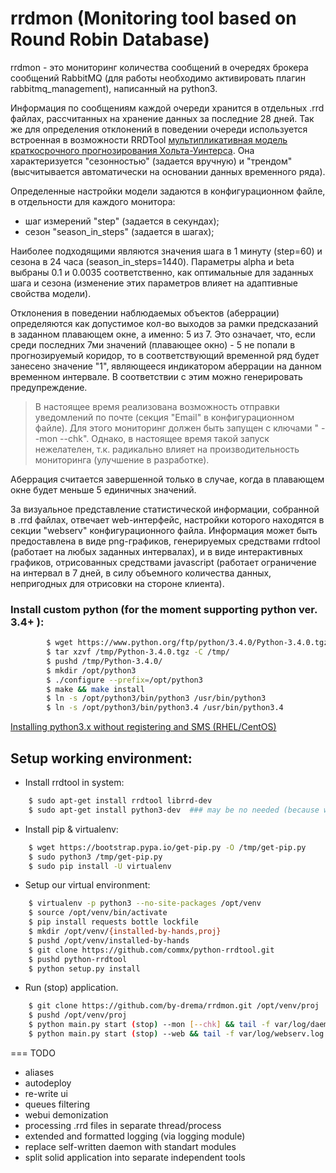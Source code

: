 # rrdmon (Monitoring tool based on Round Robin Database)

rrdmon - это мониторинг количества сообщений в очередях брокера сообщений RabbitMQ (для работы необходимо активировать плагин rabbitmq_management), написанный на python3.

Информация по сообщениям каждой очереди хранится в отдельных .rrd файлах, рассчитанных на хранение данных за последние 28 дней.
Так же для определения отклонений в поведении очереди используется встроенная в возможности RRDTool [мультипликативная модель краткосрочного прогнозирования Хольта-Уинтерса](https://www.usenix.org/legacy/publications/library/proceedings/lisa2000/full_papers/brutlag/brutlag_html/index.html). Она характеризуется "сезонностью" (задается вручную) и "трендом" (высчитывается автоматически на основании данных временного ряда).

Определенные настройки модели задаются в конфигурационном файле, в отдельности для каждого монитора:

- шаг измерений "step" (задается в секундах);
- сезон "season_in_steps" (задается в шагах);

Наиболее подходящими являются значения шага в 1 минуту (step=60) и сезона в 24 часа (season_in_steps=1440). 
Параметры alpha и beta выбраны 0.1 и 0.0035 соответственно, как оптимальные для заданных шага и сезона (изменение этих параметров влияет на адаптивные свойства модели).

Отклонения в поведении наблюдаемых объектов (аберрации) определяются как допустимое кол-во выходов за рамки предсказаний в заданном плавающем окне, а именно: 5 из 7.
Это означает, что, если среди последних 7ми значений (плавающее окно) - 5 не попали в прогнозируемый коридор, то в соответствующий временной ряд будет занесено значение "1", являющееся индикатором аберрации на данном временном интервале. В соответствии с этим можно генерировать предупреждение.
> В настоящее время реализована возможность отправки уведомлений по почте (секция "Email" в конфигурационном файле).
> Для этого мониторинг должен быть запущен с ключами " --mon --chk".
> Однако, в настоящее время такой запуск нежелателен, т.к. радикально влияет на производительность мониторинга (улучшение в разработке).

Аберрация считается завершенной только в случае, когда в плавающем окне будет меньше 5 единичных значений.

За визуальное представление статистической информации, собранной в .rrd файлах, отвечает web-интерфейс, настройки которого находятся в секции "webserv" конфигурационного файла.
Информация может быть предоставлена в виде png-графиков, генерируемых средствами rrdtool (работает на любых заданных интервалах), и в виде интерактивных графиков, отрисованных средствами javascript (работает ограничение на интервал в 7 дней, в силу объемного количества данных, непригодных для отрисовки на стороне клиента).

### Install custom python (for the moment supporting python ver. 3.4+ ):

```sh
        $ wget https://www.python.org/ftp/python/3.4.0/Python-3.4.0.tgz -O /tmp/Python-3.4.0.tgz
        $ tar xzvf /tmp/Python-3.4.0.tgz -C /tmp/
        $ pushd /tmp/Python-3.4.0/
        $ mkdir /opt/python3
        $ ./configure --prefix=/opt/python3
        $ make && make install
        $ ln -s /opt/python3/bin/python3 /usr/bin/python3
        $ ln -s /opt/python3/bin/python3.4 /usr/bin/python3.4
```

[Installing python3.x without registering and SMS (RHEL/CentOS)](http://linuxsysconfig.com/2013/03/running-multiple-python-versions-on-centos6rhel6sl6/)


##  Setup working environment:

* Install rrdtool in system:
```sh
    $ sudo apt-get install rrdtool librrd-dev 
    $ sudo apt-get install python3-dev  ### may be no needed (because we've installed python3 "from scratch")
 ```
     
* Install pip & virtualenv:
```sh    
    $ wget https://bootstrap.pypa.io/get-pip.py -O /tmp/get-pip.py
    $ sudo python3 /tmp/get-pip.py
    $ sudo pip install -U virtualenv
```

* Setup our virtual environment:
```sh
    $ virtualenv -p python3 --no-site-packages /opt/venv
    $ source /opt/venv/bin/activate
    $ pip install requests bottle lockfile
    $ mkdir /opt/venv/{installed-by-hands,proj}
    $ pushd /opt/venv/installed-by-hands
    $ git clone https://github.com/commx/python-rrdtool.git
    $ pushd python-rrdtool
    $ python setup.py install
```   

* Run (stop) application.
```sh
    $ git clone https://github.com/by-drema/rrdmon.git /opt/venv/proj
    $ pushd /opt/venv/proj
    $ python main.py start (stop) --mon [--chk] && tail -f var/log/daemon.log    # запуск мониторинга [с проверкой]
    $ python main.py start (stop) --web && tail -f var/log/webserv.log           # запуск web-интерфейса
```


=== TODO

* aliases
* autodeploy
* re-write ui
* queues filtering
* webui demonization
* processing .rrd files in separate thread/process
* extended and formatted logging (via logging module)
* replace self-written daemon with standart modules
* split solid application into separate independent tools
